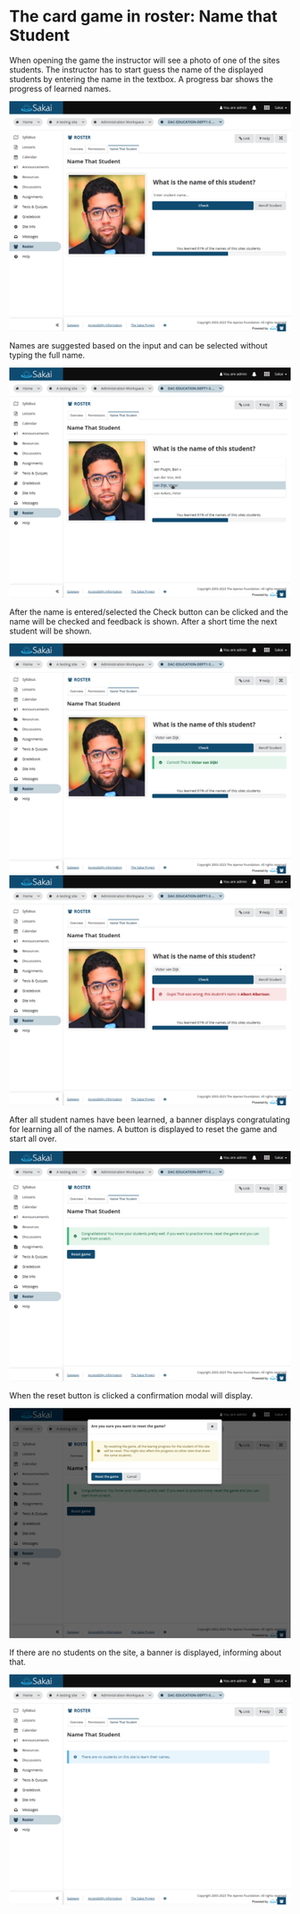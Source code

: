 # The card game in roster: Name that Student

When opening the game the instructor will see a photo of one of the sites students.
The instructor has to start guess the name of the displayed students by entering the
name in the textbox. A progress bar shows the progress of learned names.

![Default view - enter name](screenshots/enter-name.png)

Names are suggested based on the input and can be selected without typing the full name.

![Entering name of the student view](screenshots/entering-name.png)

After the name is entered/selected the Check button can be clicked and the name will be
checked and feedback is shown. After a short time the next student will be shown.

![The correct name has been picked view](screenshots/checked-hit.png)
![The wrong name has been picked view](screenshots/checked-miss.png)

After all student names have been learned, a banner displays congratulating for learning
all of the names. A button is displayed to reset the game and start all over.

![Reset game info banner and button](screenshots/reset-info.png)

When the reset button is clicked a confirmation modal will display.

![Reset game confirmation modal](screenshots/reset-confirm.png)

If there are no students on the site, a banner is displayed, informing about that.

![No students on site banner](screenshots/no-students-on-site.png)

